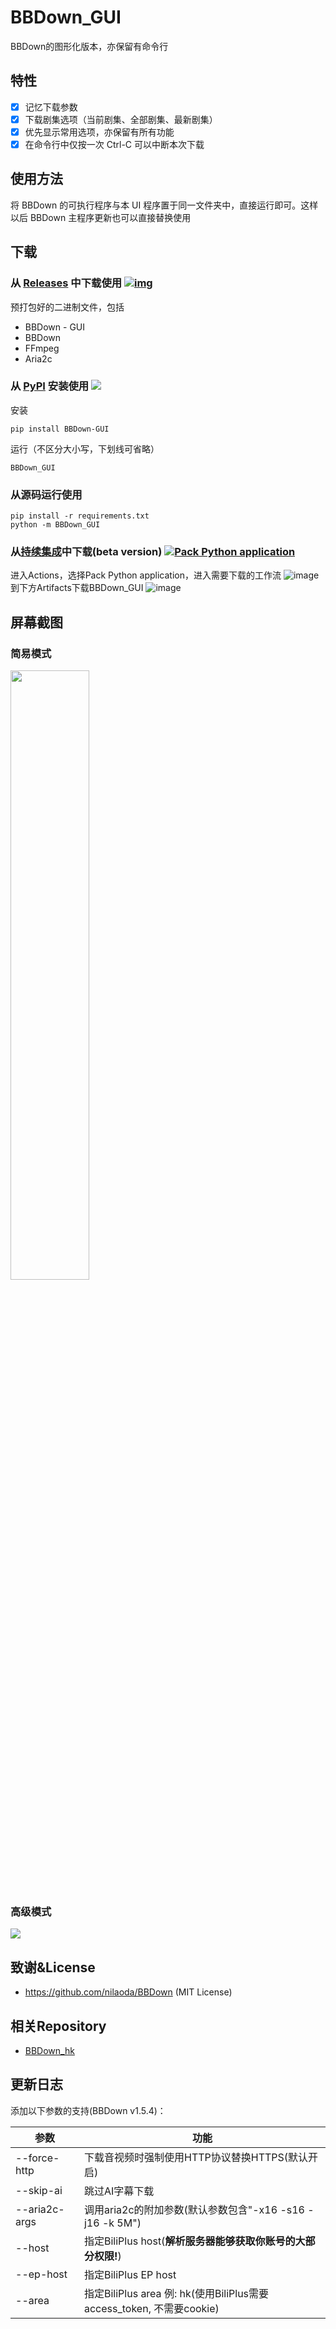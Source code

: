 # BBDown_GUI
BBDown的图形化版本，亦保留有命令行

## 特性

- [x] 记忆下载参数
- [x] 下载剧集选项（当前剧集、全部剧集、最新剧集）
- [x] 优先显示常用选项，亦保留有所有功能
- [x] 在命令行中仅按一次 Ctrl-C 可以中断本次下载

## 使用方法

将 BBDown 的可执行程序与本 UI 程序置于同一文件夹中，直接运行即可。这样以后 BBDown 主程序更新也可以直接替换使用

## 下载

### 从 [Releases](https://github.com/1299172402/BBDown_GUI/releases) 中下载使用 [![img](https://img.shields.io/github/v/release/1299172402/BBDown_GUI?label=%E7%89%88%E6%9C%AC)](https://github.com/1299172402/BBDown_GUI/releases) 

预打包好的二进制文件，包括
- BBDown - GUI
- BBDown
- FFmpeg
- Aria2c

### 从 [PyPI](https://pypi.org/project/BBDown-GUI/) 安装使用  [![](https://img.shields.io/pypi/v/BBDown_GUI)](https://pypi.org/project/BBDown-GUI/) 

安装

```
pip install BBDown-GUI
```

运行（不区分大小写，下划线可省略）
```
BBDown_GUI
```

### 从源码运行使用
```
pip install -r requirements.txt
python -m BBDown_GUI
```

### 从[持续集成](https://github.com/1299172402/BBDown_GUI/actions/workflows/build.yml)中下载(beta version) [![Pack Python application](https://github.com/1299172402/BBDown_GUI/actions/workflows/build.yml/badge.svg?branch=main)](https://github.com/1299172402/BBDown_GUI/actions/workflows/build.yml)
进入Actions，选择Pack Python application，进入需要下载的工作流
![image](https://github.com/1299172402/BBDown_GUI/assets/29673994/d7944b79-ae96-4c6a-9892-f8e7d3238a61)
到下方Artifacts下载BBDown_GUI
![image](https://github.com/1299172402/BBDown_GUI/assets/29673994/45c92ba5-80cc-47db-b5cc-8abe23de2078)



## 屏幕截图

### 简易模式

<img src="https://user-images.githubusercontent.com/29673994/169644975-066c4ac5-7fb1-4361-8c62-bb1e5aba4381.png" height="50%" width="50%" >

### 高级模式

<img src="https://user-images.githubusercontent.com/29673994/200099369-51250aa4-bd7f-4547-864c-f552143adcc1.png">


## 致谢&License

 - https://github.com/nilaoda/BBDown (MIT License)

## 相关Repository

 - [BBDown_hk](https://github.com/1299172402/BBDown_hk)

## 更新日志

添加以下参数的支持(BBDown v1.5.4)：

| 参数                        | 功能                                                         |
| --------------------------- | ------------------------------------------------------------ |
| --force-http                | 下载音视频时强制使用HTTP协议替换HTTPS(默认开启)              |
| --skip-ai                   | 跳过AI字幕下载                                               |
| --aria2c-args <aria2c-args> | 调用aria2c的附加参数(默认参数包含"-x16 -s16 -j16 -k 5M") |
| --host <host>               | 指定BiliPlus host(**解析服务器能够获取你账号的大部分权限!**)     |
| --ep-host <ep-host>         | 指定BiliPlus EP host                                         |
| --area <area>               | 指定BiliPlus area 例: hk(使用BiliPlus需要access_token, 不需要cookie) |

<!-- | [未添加]--bandwith-ascending        | 比特率升序(最小体积优先)                                     | -->


